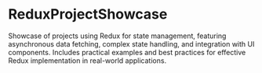 # ReduxProjectShowcase
Showcase of projects using Redux for state management, featuring asynchronous data fetching, complex state handling, and integration with UI components. Includes practical examples and best practices for effective Redux implementation in real-world applications.
